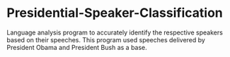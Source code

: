 # Presidential-Speaker-Classification

Language analysis program to accurately identify the respective speakers based on their speeches. This program used speeches delivered by President Obama and President Bush as a base.
